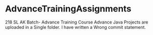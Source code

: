 # AdvanceTrainingAssignments
218 SL AK Batch- Advance Training Course
Advance Java Projects are uploaded in a Single folder. I have written a Wrong commit statement. 
